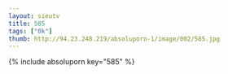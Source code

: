 ```yaml
--- 
layout: sieutv
title: 585
tags: ["0k"]
thumb: http://94.23.248.219/absoluporn-1/image/002/585.jpg
---
```

{% include absoluporn key="585" %} 
